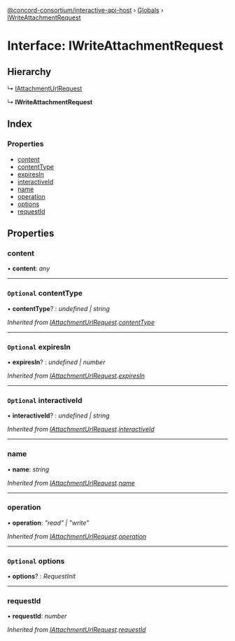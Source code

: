 [@concord-consortium/interactive-api-host](../README.md) › [Globals](../globals.md) › [IWriteAttachmentRequest](iwriteattachmentrequest.md)

# Interface: IWriteAttachmentRequest

## Hierarchy

  ↳ [IAttachmentUrlRequest](iattachmenturlrequest.md)

  ↳ **IWriteAttachmentRequest**

## Index

### Properties

* [content](iwriteattachmentrequest.md#content)
* [contentType](iwriteattachmentrequest.md#optional-contenttype)
* [expiresIn](iwriteattachmentrequest.md#optional-expiresin)
* [interactiveId](iwriteattachmentrequest.md#optional-interactiveid)
* [name](iwriteattachmentrequest.md#name)
* [operation](iwriteattachmentrequest.md#operation)
* [options](iwriteattachmentrequest.md#optional-options)
* [requestId](iwriteattachmentrequest.md#requestid)

## Properties

###  content

• **content**: *any*

___

### `Optional` contentType

• **contentType**? : *undefined | string*

*Inherited from [IAttachmentUrlRequest](iattachmenturlrequest.md).[contentType](iattachmenturlrequest.md#optional-contenttype)*

___

### `Optional` expiresIn

• **expiresIn**? : *undefined | number*

*Inherited from [IAttachmentUrlRequest](iattachmenturlrequest.md).[expiresIn](iattachmenturlrequest.md#optional-expiresin)*

___

### `Optional` interactiveId

• **interactiveId**? : *undefined | string*

*Inherited from [IAttachmentUrlRequest](iattachmenturlrequest.md).[interactiveId](iattachmenturlrequest.md#optional-interactiveid)*

___

###  name

• **name**: *string*

*Inherited from [IAttachmentUrlRequest](iattachmenturlrequest.md).[name](iattachmenturlrequest.md#name)*

___

###  operation

• **operation**: *"read" | "write"*

*Inherited from [IAttachmentUrlRequest](iattachmenturlrequest.md).[operation](iattachmenturlrequest.md#operation)*

___

### `Optional` options

• **options**? : *RequestInit*

___

###  requestId

• **requestId**: *number*

*Inherited from [IAttachmentUrlRequest](iattachmenturlrequest.md).[requestId](iattachmenturlrequest.md#requestid)*
